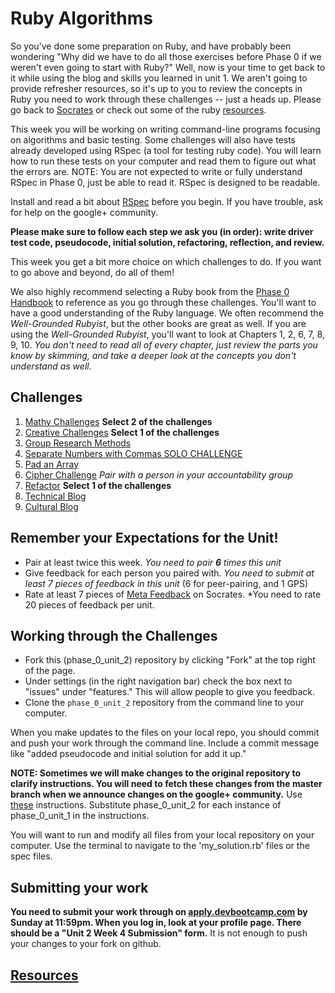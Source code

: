 # Ruby Algorithms

So you've done some preparation on Ruby, and have probably been wondering "Why did we have to do all those exercises before Phase 0 if we weren't even going to start with Ruby?" Well, now is your time to get back to it while using the blog and skills you learned in unit 1. We aren't going to provide refresher resources, so it's up to you to review the concepts in Ruby you need to work through these challenges -- just a heads up. Please go back to [Socrates](https://socrates.devbootcamp.com/exercises) or check out some of the ruby [resources](https://github.com/Devbootcamp/phase-0-handbook/blob/master/resources.md). 

This week you will be working on writing command-line programs focusing on algorithms and basic testing. Some challenges will also have tests already developed using RSpec (a tool for testing ruby code). You will learn how to run these tests on your computer and read them to figure out what the errors are. NOTE: You are not expected to write or fully understand RSpec in Phase 0, just be able to read it. RSpec is designed to be readable. 

Install and read a bit about [RSpec](http://code.tutsplus.com/tutorials/ruby-for-newbies-testing-with-rspec--net-21297) before you begin. If you have trouble, ask for help on the google+ community.

**Please make sure to follow each step we ask you (in order): write driver test code, pseudocode, initial solution, refactoring, reflection, and review.** 

This week you get a bit more choice on which challenges to do. If you want to go above and beyond, do all of them!

We also highly recommend selecting a Ruby book from the [Phase 0 Handbook](https://github.com/Devbootcamp/phase-0-handbook/blob/master/resources.md) to reference as you go through these challenges. You'll want to have a good understanding of the Ruby language. We often recommend the *Well-Grounded Rubyist*, but the other books are great as well. If you are using the *Well-Grounded Rubyist*, you'll want to look at Chapters 1, 2, 6, 7, 8, 9, 10. *You don't need to read all of every chapter, just review the parts you know by skimming, and take a deeper look at the concepts you don't understand as well.*

## Challenges
1. [Mathy Challenges](1-mathy-ruby-intro) **Select 2 of the challenges**
2. [Creative Challenges](2-creative) **Select 1 of the challenges**
3. [Group Research Methods](3-group-research-methods)
4. [Separate Numbers with Commas SOLO CHALLENGE](4-nums-commas-solo-challenge)
5. [Pad an Array](5-pad-array)
6. [Cipher Challenge](6-cipher-challenge) *Pair with a person in your accountability group*
7. [Refactor](7-refactor) **Select 1 of the challenges**
8. [Technical Blog](8-technical-blog.md)
9. [Cultural Blog](9-cultural-blog.md)

## Remember your Expectations for the Unit!
- Pair at least twice this week.  *You need to pair* ***6*** *times this unit*
- Give feedback for each person you paired with. *You need to submit at least 7 pieces of feedback in this unit* (6 for peer-pairing, and 1 GPS)
- Rate at least 7 pieces of [Meta Feedback](https://socrates.devbootcamp.com/feedback) on Socrates. *You need to rate 20 pieces of feedback per unit.

## Working through the Challenges
- Fork this (phase_0_unit_2) repository by clicking "Fork" at the top right of the page. 
- Under settings (in the right navigation bar) check the box next to "issues" under "features." This will allow people
  to give you feedback.
- Clone the `phase_0_unit_2` repository from the command line to your computer.

When you make updates to the files on your local repo, you should commit and push your work through the command line. Include a commit message like "added pseudocode and initial solution for add it up."

**NOTE: Sometimes we will make changes to the original repository to clarify instructions. You will need to fetch these changes from the master branch when we announce changes on the google+ community.** Use [these](https://github.com/Devbootcamp/phase-0-handbook/blob/master/fetching-changes.md) instructions. Substitute phase_0_unit_2 for each instance of phase_0_unit_1 in the instructions.

You will want to run and modify all files from your local repository on your computer. Use the terminal to navigate to the 'my_solution.rb' files or the spec files. 

## Submitting your work

**You need to submit your work through on [apply.devbootcamp.com](http://apply.devbootcamp.com) by Sunday at 11:59pm. When you log in, look at your profile page. There should be a "Unit 2 Week 4 Submission" form.** It is not enough to push your changes to your fork on github.


## [Resources](https://github.com/Devbootcamp/phase-0-handbook/blob/master/resources.md)

